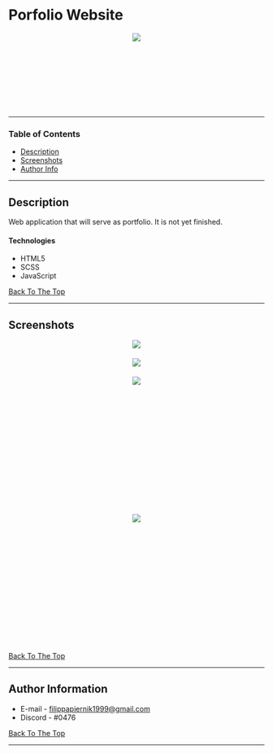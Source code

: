 # Porfolio Website

<div style="text-align:center; height: 150px;" alt="Logo of website"><img src="https://i.imgur.com/9NKRBUZ.png" /></div>

---

### Table of Contents

- [Description](#description)
- [Screenshots](#screenshots)
- [Author Info](#author-info)

---

## Description

Web application that will serve as portfolio.
It is not yet finished.

#### Technologies

- HTML5
- SCSS
- JavaScript

[Back To The Top](#Porfolio-Website)

---

## Screenshots

<p align="center">

<div style="text-align:center; margin-bottom: 20px;" alt="Video"><img src="https://i.imgur.com/VgZgibo.gifv"/></div>

<div style="text-align:center; margin-bottom: 20px;" alt="Home"><img src="https://i.imgur.com/tMaFtUU.png"/></div>

<div style="text-align:center; height: 250px; margin-bottom: 20px;" alt="Home"><img src="https://i.imgur.com/uUdIR63.png"/></div>

<div style="text-align:center; height: 250px; margin-bottom: 20px;" alt="Home"><img src="https://i.imgur.com/RDtGEuH.png"/></div>

<p>

[Back To The Top](#Porfolio-Website)

---

## Author Information

- E-mail - filippapiernik1999@gmail.com
- Discord - #0476

[Back To The Top](#Porfolio-Website)

---